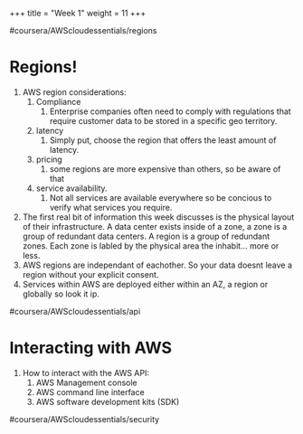 +++
title = "Week 1"
weight = 11
+++

#coursera/AWScloudessentials/regions

# Regions!
1. AWS region considerations:
	1. Compliance
		1. Enterprise companies often need to comply with regulations that require customer data to be stored in a specific geo territory.
	2. latency
		1. Simply put, choose the region that offers the least amount of latency.
	3. pricing
		1. some regions are more expensive than others, so be aware of that
	4. service availability.
		1. Not all services are available everywhere so be concious to verify what services you require.
2. The first real bit of information this week discusses is the physical layout of their infrastructure. A data center exists inside of a zone, a zone is a group of redundant data centers. A region is a group of redundant zones. Each zone is labled by the physical area the inhabit... more or less.
3. AWS regions are independant of eachother. So your data doesnt leave a region without your explicit consent.
4. Services within AWS are deployed either within an AZ, a region or globally so look it ip.


#coursera/AWScloudessentials/api

# Interacting with AWS
1. How to interact with the AWS API:
	1. AWS Management console
	2. AWS command line interface
	3. AWS software development kits (SDK)


#coursera/AWScloudessentials/security



